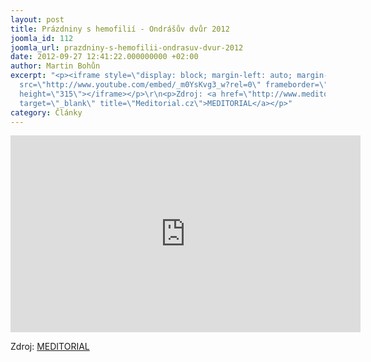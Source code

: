 ```yaml
---
layout: post
title: Prázdniny s hemofilií - Ondrášův dvůr 2012
joomla_id: 112
joomla_url: prazdniny-s-hemofilii-ondrasuv-dvur-2012
date: 2012-09-27 12:41:22.000000000 +02:00
author: Martin Bohůn
excerpt: "<p><iframe style=\"display: block; margin-left: auto; margin-right: auto;\"
  src=\"http://www.youtube.com/embed/_m0YsKvg3_w?rel=0\" frameborder=\"0\" width=\"560\"
  height=\"315\"></iframe></p>\r\n<p>Zdroj: <a href=\"http://www.meditorial.cz/\"
  target=\"_blank\" title=\"Meditorial.cz\">MEDITORIAL</a></p>"
category: Články
---
```

<p><iframe style="display: block; margin-left: auto; margin-right: auto;" src="http://www.youtube.com/embed/_m0YsKvg3_w?rel=0" frameborder="0" width="560" height="315"></iframe></p>
<p>Zdroj: <a href="http://www.meditorial.cz/" target="_blank" title="Meditorial.cz">MEDITORIAL</a></p>
